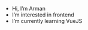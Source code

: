 - Hi, I’m Arman
- I’m interested in frontend
- I’m currently learning VueJS

<!---
Akella13/Akella13 is a ✨ special ✨ repository because its `README.md` (this file) appears on your GitHub profile.
You can click the Preview link to take a look at your changes.
--->

